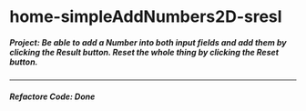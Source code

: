 # home-simpleAddNumbers2D-sresl

##### Project: Be able to add a Number into both input fields and add them by clicking the Result button. Reset the whole thing by clicking the Reset button.
-----
##### Refactore Code: Done
